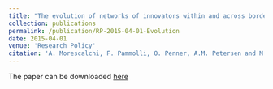 ```yaml
---
title: "The evolution of networks of innovators within and across borders: Evidence from patent data"
collection: publications
permalink: /publication/RP-2015-04-01-Evolution
date: 2015-04-01
venue: 'Research Policy'
citation: 'A. Morescalchi, F. Pammolli, O. Penner, A.M. Petersen and M. Riccaboni (2015) &quot;The evolution of networks of innovators within and across borders: Evidence from patent data&quot; <i>Research Policy</i>. 44(3)'
---
```

The paper can be downloaded [here](http://orionpenner.com/files/journal.pone.0014373.PDF)
